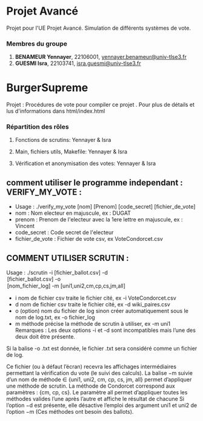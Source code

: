 # Projet Avancé
Projet pour l'UE Projet Avancé. Simulation de différents systèmes de vote.

### Membres du groupe
1) **BENAMEUR Yennayer**, 22106001, yennayer.benameur@univ-tlse3.fr 
2) **GUESMI Isra**, 22103741, isra.guesmi@univ-tlse3.fr

# BurgerSupreme
Projet : Procédures de vote pour compiler ce projet .
Pour plus de détails et lus d'informations dans html/index.html  

### Répartition des rôles
1) Fonctions de scrutins: Yennayer & Isra

2) Main, fichiers utils, Makefile: Yennayer & Isra

3) Vérification et anonymisation des votes: Yennayer & Isra

## comment utiliser le programme independant : VERIFY_MY_VOTE :
- Usage : ./verify_my_vote [nom] [Prenom] [code_secret] [fichier_de_vote]
- nom : Nom electeur en majuscule, ex : DUGAT
- prenom : Prenom de l'electeur avec la 1ere lettre en majuscule, ex : Vincent
- code_secret : Code secret de l'electeur
- fichier_de_vote : Fichier de vote csv, ex VoteCondorcet.csv  

## COMMENT UTILISER SCRUTIN :
 Usage : ./scrutin -i [fichier_ballot.csv] -d<option> [fichier_ballot.csv] -o<option> [nom_fichier_log] -m [uni1,uni2,cm,cp,cs,jm,all]
- i nom de fichier csv traite le fichier cité, ex -i VoteCondorcet.csv
- d nom de fichier csv traite le fichier cité, ex -d wiki_paires.csv
- o (option) nom du fichier de log sinon créer automatiquement sous le nom de log.txt, ex -o fichier_log
- m méthode précise la méthode de scrutin à utiliser, ex -m uni1
Remarques : Les deux options -i et -d sont incompatibles mais l’une des deux doit être présente.

Si la balise -o <nom>.txt est donnée, le fichier <nom>.txt sera considéré comme un fichier de log.

Ce fichier (ou à défaut l’écran) recevra les affichages intermédiaires permettant la vérification du vote (le suivi des calculs).
La balise −m suivie d’un nom de méthode ∈ {uni1, uni2, cm, cp, cs, jm, all} permet d’appliquer une méthode de scrutin.
La méthode de Condorcet correspond aux paramètres : {cm, cp, cs}. 
Le paramètre all permet d’appliquer toutes les méthodes valides l’une après l’autre et affiche le résultat de chacune
Si l’option −d est présente, elle désactive l’emploi des argument uni1 et uni2 de l’option −m (Ces méthodes ont besoin des ballots).